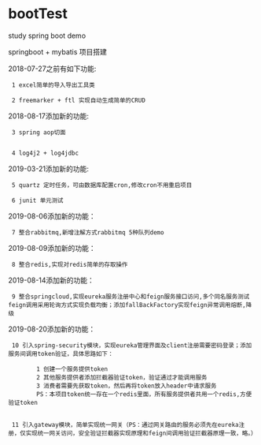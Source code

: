 # bootTest
study spring boot demo

springboot + mybatis 项目搭建

2018-07-27之前有如下功能: 
	
	 1 excel简单的导入导出工具类 
	
	 2 freemarker + ftl 实现自动生成简单的CRUD

2018-08-17添加新的功能:

	 3 spring aop切面 
	
	
	 4 log4j2 + log4jdbc

2019-03-21添加新的功能: 
	
	 5 quartz 定时任务，可由数据库配置cron,修改cron不用重启项目 
	
	 6 junit 单元测试

2019-08-06添加新的功能：

	 7 整合rabbitmq,新增注解方式rabbitmq 5种队列demo

2019-08-09添加新的功能：

	 8 整合redis,实现对redis简单的存取操作

2019-08-14添加新的功能：

     9 整合springcloud,实现eureka服务注册中心和feign服务接口访问,多个同名服务测试feign调用采用轮询方式实现负载均衡；添加fallBackFactory实现feign异常调用熔断,降级

2019-08-20添加新的功能：

	 10 引入spring-security模块，实现eureka管理界面及client注册需要密码登录；添加服务间调用token验证，具体思路如下：
			
			1 创建一个服务提供token
			2 其他服务提供者添加拦截器验证token，验证通过才能调用服务
			3 消费者需要先获取token，然后再将token放入header中请求服务
			PS：本项目token统一存在一个redis里面，所有服务提供者共用一个redis,方便验证token

	
	 11 引入gateway模块，简单实现统一网关（PS：通过网关路由的服务必须先在eureka注册，仅实现统一网关访问，安全验证拦截器实现原理和feign间调用验证拦截器原理一致，略。）




		  